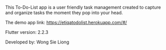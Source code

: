This To-Do-List app is a user friendly task management created to capture and organize tasks the moment they pop into your head.

The demo app link: https://etiqatodolist.herokuapp.com/#/

Flutter version: 2.2.3

Developed by: Wong Sie Liong
